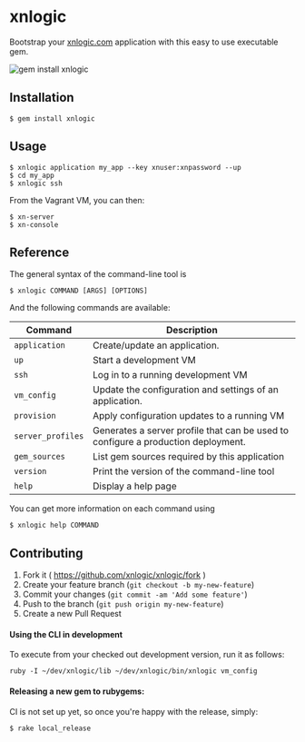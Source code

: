 # xnlogic

Bootstrap your [xnlogic.com](http://xnlogic.com) application with this easy to use executable gem.

![gem install xnlogic](https://raw.githubusercontent.com/wiki/xnlogic/xn-gem-template/gif/readme_header.gif)

## Installation

    $ gem install xnlogic

 
## Usage
 
    $ xnlogic application my_app --key xnuser:xnpassword --up
    $ cd my_app
    $ xnlogic ssh

From the Vagrant VM, you can then: 

    $ xn-server
    $ xn-console


## Reference

The general syntax of the command-line tool is

    $ xnlogic COMMAND [ARGS] [OPTIONS]
    
And the following commands are available:

| Command | Description |
| ------- | ----------- |
| `application` | Create/update an application. |
| `up` | Start a development VM |
| `ssh` | Log in to a running development VM |
| `vm_config`   | Update the configuration and settings of an application. |
| `provision`   | Apply configuration updates to a running VM |
| `server_profiles` | Generates a server profile that can be used to configure a production deployment. |
| `gem_sources` | List gem sources required by this application |
| `version` | Print the version of the command-line tool |
| `help` | Display a help page |

You can get more information on each command using

    $ xnlogic help COMMAND



## Contributing

1. Fork it ( https://github.com/xnlogic/xnlogic/fork )
2. Create your feature branch (`git checkout -b my-new-feature`)
3. Commit your changes (`git commit -am 'Add some feature'`)
4. Push to the branch (`git push origin my-new-feature`)
5. Create a new Pull Request

#### Using the CLI in development

To execute from your checked out development version, run it as follows:

    ruby -I ~/dev/xnlogic/lib ~/dev/xnlogic/bin/xnlogic vm_config

#### Releasing a new gem to rubygems:

CI is not set up yet, so once you're happy with the release, simply:

    $ rake local_release


